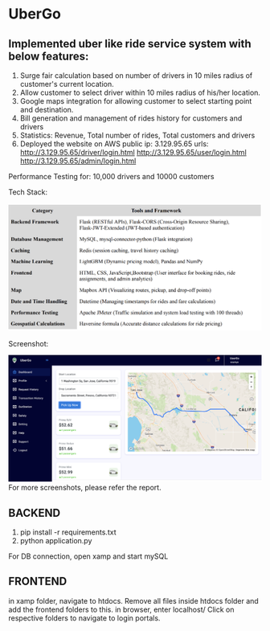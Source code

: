 # UberGo

## Implemented uber like ride service system with below features:

1. Surge fair calculation based on number of drivers in 10 miles radius of customer's current
location.
2. Allow customer to select driver within 10 miles radius of his/her location.
3. Google maps integration for allowing customer to select starting point and destination.
4. Bill generation and management of rides history for customers and drivers
5. Statistics: Revenue, Total number of rides, Total customers and drivers
6. Deployed the website on AWS
   public ip: 3.129.95.65
   urls: http://3.129.95.65/driver/login.html
         http://3.129.95.65/user/login.html
         http://3.129.95.65/admin/login.html

Performance Testing for: 10,000 drivers and 10000 customers 

Tech Stack:

![Tech Stack](images/techstack.png)

Screenshot:

![Screenshot](images/UI.png)
For more screenshots, please refer the report. 

## BACKEND
1. pip install -r requirements.txt
2. python application.py

For DB connection, open xamp and start mySQL

## FRONTEND
in xamp folder, navigate to htdocs. Remove all files inside htdocs folder and add the frontend folders to this.
in browser, enter localhost/
Click on respective folders to navigate to login portals.
